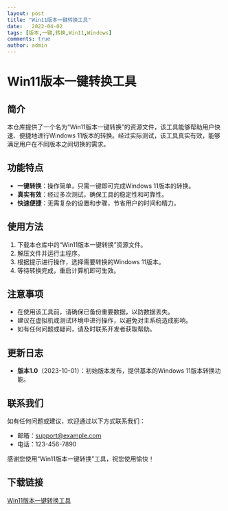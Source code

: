 ```yaml
---
layout: post
title: "Win11版本一键转换工具"
date:   2022-04-02
tags: [版本,一键,转换,Win11,Windows]
comments: true
author: admin
---
```

# Win11版本一键转换工具

## 简介
本仓库提供了一个名为“Win11版本一键转换”的资源文件，该工具能够帮助用户快速、便捷地进行Windows 11版本的转换。经过实际测试，该工具真实有效，能够满足用户在不同版本之间切换的需求。

## 功能特点
- **一键转换**：操作简单，只需一键即可完成Windows 11版本的转换。
- **真实有效**：经过多次测试，确保工具的稳定性和可靠性。
- **快速便捷**：无需复杂的设置和步骤，节省用户的时间和精力。

## 使用方法
1. 下载本仓库中的“Win11版本一键转换”资源文件。
2. 解压文件并运行主程序。
3. 根据提示进行操作，选择需要转换的Windows 11版本。
4. 等待转换完成，重启计算机即可生效。

## 注意事项
- 在使用该工具前，请确保已备份重要数据，以防数据丢失。
- 建议在虚拟机或测试环境中进行操作，以避免对主系统造成影响。
- 如有任何问题或疑问，请及时联系开发者获取帮助。

## 更新日志
- **版本1.0**（2023-10-01）：初始版本发布，提供基本的Windows 11版本转换功能。

## 联系我们
如有任何问题或建议，欢迎通过以下方式联系我们：
- 邮箱：support@example.com
- 电话：123-456-7890

感谢您使用“Win11版本一键转换”工具，祝您使用愉快！

## 下载链接

[Win11版本一键转换工具](https://pan.quark.cn/s/217169fa8c0f)